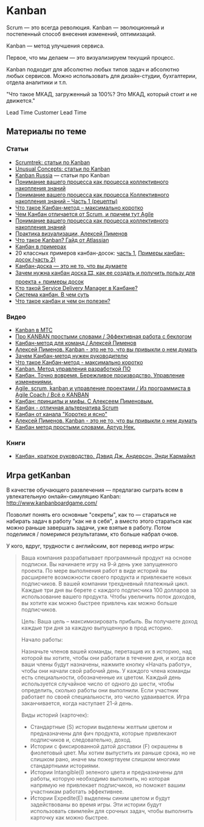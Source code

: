 # Kanban

Scrum — это всегда революция.
Kanban — эволюционный и постепенный способ внесения изменений, оптимизаций.

Kanban — метод улучшения сервиса.

Первое, что мы делаем — это визуализируем текущий процесс.

Kanban подходит для абсолютно любых типов задач и абсолютно любых сервисов.
Можно использовать для дизайн-студии, бухгалтерии, отдела аналитики и т.п.

"Что такое МКАД, загруженный за 100%? Это МКАД, который стоит и не движется."

Lead Time
Customer Lead Time


## Материалы по теме

### Статьи

- [Scrumtrek: статьи по Kanban](https://scrumtrek.ru/blog/kanban/)
- [Unusual Concepts: статьи по Kanban](https://blog.unusual-concepts.ru/agilebasics-kanban/)
- [Kanban Russia](https://kanbanguide.ru/) — статьи про Kanban
- [Понимание вашего процесса как процесса коллективного накопления знаний](https://kanbanguide.ru/ponimanie-vashego-proczessa-kak-proczessa-kollektivnogo-nakopleniya-znanij/)
- [Понимание вашего процесса как процесса Коллективного накопления знаний – Часть 1 (рецепты)](https://kanbanguide.ru/ponimanie-vashego-proczessa-kak-proczessa-kollektivnogo-nakopleniya-znanij-chast-1-reczepty/)
- [Что такое Канбан-метод – максимально коротко](https://scrumtrek.ru/blog/kanban/1360/chto-takoe-kanban-metod-maksimalno-korotko/)
- [Чем Канбан отличается от Scrum, и причем тут Agile](https://scrumtrek.ru/blog/kanban/5796/kanban-scrum-agile-otlichiya/)
- [Понимание вашего процесса как процесса коллективного накопления знаний](https://kanbanguide.ru/ponimanie-vashego-proczessa-kak-proczessa-kollektivnogo-nakopleniya-znanij/)
- [Практика визуализации, Алексей Пименов](https://kanbanguide.ru/aiovg_videos/praktika-viuzalizacziya-aleksej-pimenov/)
- [Что такое Kanban? Гайд от Atlassian](https://www.atlassian.com/ru/agile/kanban)
- [Канбан в примерах](https://worksection.com/blog/kanban-examples.html)
- 20 классных примеров канбан-досок: [часть 1](https://vc.ru/services/349635-20-klassnyh-primerov-kanban-dosok), [Примеры канбан-досок (часть 2)](https://vc.ru/services/350256-primery-kanban-dosok-chast-2)
- [Канбан-доска — это не то, что вы думаете](https://scrumtrek.ru/blog/kanban/4827/kanban-doska/)
- [Зачем нужна канбан доска 🎞, как ее создать и получить пользу для проекта + примеры досок](https://leadstartup.ru/db/kanban-board])
- [Кто такой Service Delivery Manager в Канбане?](https://scrumtrek.ru/blog/kanban/1392/kto-takoj-service-delivery-manager-v-kanbane/)
- [Система канбан. В чем суть](https://businessrevisor.ru/2018/12/kanban-general/)
- [Что такое канбан и чем он полезен?](https://worksection.com/blog/kanban.html)


### Видео

- [Kanban в МТС](https://www.youtube.com/watch?v=PIl33p9TxY0)
- [Про KANBAN простыми словами / Эффективная работа с беклогом](https://www.youtube.com/watch?v=1_Zti9v5ugA)
- [Канбан-метод для команд / Алексей Пименов](https://www.youtube.com/watch?v=vkDJ49zhQkg)
- [Алексей Пименов. Kanban - это не то, что вы привыкли о нем думать](https://www.youtube.com/watch?v=lrDLbp0XeFA)
- [Зачем Канбан-метод нужен руководителю](https://leankanban.ru/kanbanprosto)
- [Что такое Канбан-метод - максимально коротко](https://www.youtube.com/watch?v=hbqrzM0fZTA)
- [Kanban. Метод управления разработкой ПО](https://www.youtube.com/watch?v=v8wVl_nuPrY)
- [Канбан. Точно вовремя. Бережливое производство. Управление изменениями.](https://www.youtube.com/watch?v=D6iqUplB3IY)
- [Agile, scrum, kanban и управление проектами / Из программиста в Agile Coach / Всё о KANBAN](https://www.youtube.com/watch?v=sGvLjXSyxUM)
- [Канбан: принципы и мифы. С Алексеем Пименовым.](https://www.youtube.com/watch?v=iVUeTetYcvY)
- [Канбан - отличная альтернатива Scrum](https://www.youtube.com/watch?v=c1Vl7geFjl0)
- [Канбан от канала "Коротко и ясно"](https://www.youtube.com/watch?v=JM9FNzuQLC0)
- [Алексей Пименов. Kanban - это не то, что вы привыкли о нем думать](https://www.youtube.com/watch?v=lrDLbp0XeFA)
- [Канбан метод простыми словами. Артур Нек.](https://www.youtube.com/watch?v=OgGSNGHEguk)

### Книги

- [Канбан, краткое руководство. Дэвид Дж. Андерсон, Энди Кармайкл](https://kanbanguide.ru/wp-content/uploads/2018/02/Essential-Kanban-Condensed-v1.0.01.02-_rus.pdf)


## Игра getKanban

В качестве обучающего развлечения — предлагаю сыграть всем в увлекательную онлайн-симуляцию Kanban:
http://www.kanbanboardgame.com/


Позволит понять его основные "секреты", как то — стараться не набирать задач в работу "как не в себя", а вместо
этого стараться как можно раньше завершать задачи, уже взятые в работу. Потом поделимся / померимся результатами, кто больше набрал очков.
 
У кого, вдруг, трудности с английским, вот перевод интро игры:
> Ваша компания разрабатывает программный продукт на основе подписки. Вы начинаете игру на 9-й день уже запущенного проекта.
> По мере выполнения работ в виде историй вы расширяете возможности своего продукта и привлекаете новых подписчиков.
> В вашей компании трехдневный платежный цикл. Каждые три дня вы берете с каждого подписчика 100 долларов за использование вашего продукта. Чтобы увеличить поток доходов, вы хотите как можно быстрее привлечь как можно больше подписчиков.
> 
> Цель: Ваша цель – максимизировать прибыль. Вы получаете доход каждые три дня за каждую выпущенную в прод историю.
> 
> Начало работы:
> 
> Назначьте членов вашей команды, перетащив их в историю, над которой вы хотите, чтобы они работали в течение дня, и когда все ваши члены будут назначены, нажмите кнопку «Начать работу», чтобы они начали свой рабочий день.
> У каждого члена команды есть специальности, обозначенные их цветом. Каждый день используется случайное число от одного до шести, чтобы определить, сколько работы они выполнили.
> Если участник работает по своей специальности, это число удваивается.
> Игра заканчивается, когда наступает 21-й день.
> 
> Виды историй (карточек):
> 
> - Стандартные (S) истории выделены желтым цветом и предназначены для фич продукта, которые привлекают подписчиков и, следовательно, доход.
> - Истории с фиксированной датой доставки (F) окрашены в фиолетовый цвет. Мы хотим выпустить их раньше срока, но не слишком рано, иначе мы пожертвуем слишком многими стандартными историями.
> - Истории Intangible(I) зеленого цвета и предназначены для работы, которую необходимо выполнить, но которая напрямую не привлекает подписчиков, но поможет вашим участникам работать эффективнее.
> - Истории Expedite(E) выделены синим цветом и будут задействованы во время игры. Эти истории будут использовать свимлейн для срочных задач, чтобы выполнить карточку как можно быстрее.
